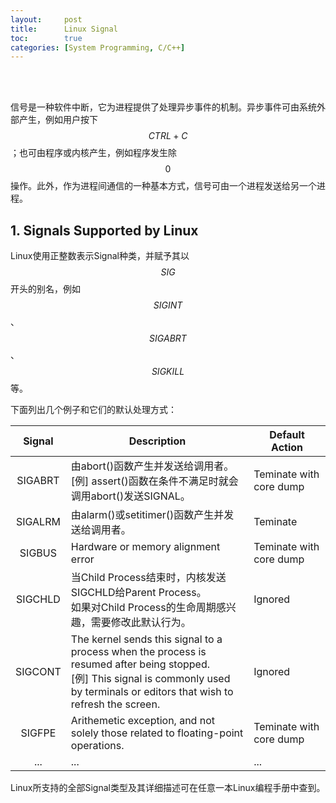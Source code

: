 ```yaml
---
layout:     post
title:      Linux Signal
toc:        true
categories: [System Programming, C/C++]
---
```

<br/>
<br/>

信号是一种软件中断，它为进程提供了处理异步事件的机制。异步事件可由系统外部产生，例如用户按下$$CTRL + C$$；也可由程序或内核产生，例如程序发生除$$0$$操作。此外，作为进程间通信的一种基本方式，信号可由一个进程发送给另一个进程。

## 1. Signals Supported by Linux
Linux使用正整数表示Signal种类，并赋予其以$$SIG$$开头的别名，例如$$SIGINT$$、$$SIGABRT$$、$$SIGKILL$$等。

下面列出几个例子和它们的默认处理方式：

| Signal      |                                     Description                                                       |      Default Action         |
|:-----------:| ----------------------------------------------------------------------------------------------------- | --------------------------- |
| SIGABRT     | 由abort()函数产生并发送给调用者。<br/>[例] assert()函数在条件不满足时就会调用abort()发送SIGNAL。                | Teminate with core dump     |
| SIGALRM     | 由alarm()或setitimer()函数产生并发送给调用者。                                                             | Teminate                    |
| SIGBUS      | Hardware or memory alignment error                                                                    | Teminate with core dump     |
| SIGCHLD     | 当Child Process结束时，内核发送SIGCHLD给Parent Process。<br/>如果对Child Process的生命周期感兴趣，需要修改此默认行为。|  Ignored  |
| SIGCONT     | The kernel sends this signal to a process when the process is resumed after being stopped. <br/>[例] This signal is commonly used by terminals or editors that wish to refresh the screen.|  Ignored  |
| SIGFPE      | Arithemetic exception, and not solely those related to floating-point operations.                     | Teminate with core dump     |
| ...         | ...                                                                                                   | ...                         |

Linux所支持的全部Signal类型及其详细描述可在任意一本Linux编程手册中查到。
